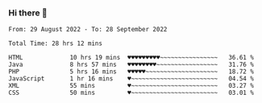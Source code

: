 ### Hi there 👋

<!--
**Sara-Pak/Sara-Pak** is a ✨ _special_ ✨ repository because its `README.md` (this file) appears on your GitHub profile.

Here are some ideas to get you started:

- 🔭 I’m currently working on ...
- 🌱 I’m currently learning ...
- 👯 I’m looking to collaborate on ...
- 🤔 I’m looking for help with ...
- 💬 Ask me about ...
- 📫 How to reach me: ...
- 😄 Pronouns: ...
- ⚡ Fun fact: ...
-->

<!--START_SECTION:waka-->

```text
From: 29 August 2022 - To: 28 September 2022

Total Time: 28 hrs 12 mins

HTML             10 hrs 19 mins  ♥♥♥♥♥♥♥♥♥~~~~~~~~~~~~~~~~   36.61 %
Java             8 hrs 57 mins   ♥♥♥♥♥♥♥♥~~~~~~~~~~~~~~~~~   31.76 %
PHP              5 hrs 16 mins   ♥♥♥♥♥~~~~~~~~~~~~~~~~~~~~   18.72 %
JavaScript       1 hr 16 mins    ♥~~~~~~~~~~~~~~~~~~~~~~~~   04.54 %
XML              55 mins         ♥~~~~~~~~~~~~~~~~~~~~~~~~   03.27 %
CSS              50 mins         ♥~~~~~~~~~~~~~~~~~~~~~~~~   03.01 %
```

<!--END_SECTION:waka-->
